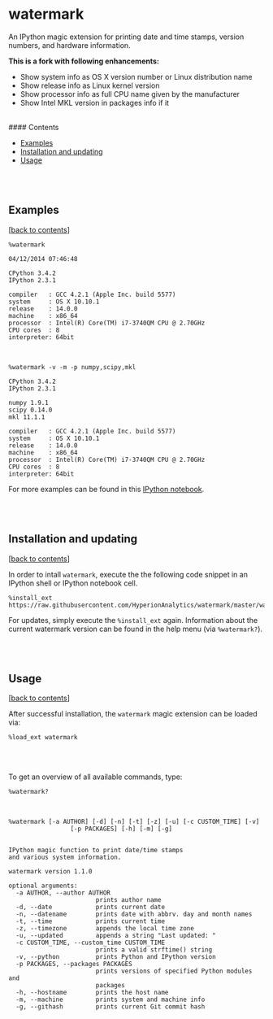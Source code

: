 watermark
=========

An IPython magic extension for printing date and time stamps, version numbers, and hardware information.

**This is a fork with following enhancements:**
* Show system info as OS X version number or Linux distribution name
* Show release info as Linux kernel version
* Show processor info as full CPU name given by the manufacturer
* Show Intel MKL version in packages info if it

<br>
#### Contents

- [Examples](#examples)
- [Installation and updating](#installation-and-updating)
- [Usage](#usage)


<br>
<br>

## Examples
[[back to contents](#contents)]

	%watermark

	04/12/2014 07:46:48

	CPython 3.4.2
	IPython 2.3.1

	compiler   : GCC 4.2.1 (Apple Inc. build 5577)
	system     : OS X 10.10.1
	release    : 14.0.0
	machine    : x86_64
	processor  : Intel(R) Core(TM) i7-3740QM CPU @ 2.70GHz
	CPU cores  : 8
	interpreter: 64bit

<br>

	%watermark -v -m -p numpy,scipy,mkl

	CPython 3.4.2
	IPython 2.3.1

	numpy 1.9.1
	scipy 0.14.0
	mkl 11.1.1

	compiler   : GCC 4.2.1 (Apple Inc. build 5577)
	system     : OS X 10.10.1
	release    : 14.0.0
	machine    : x86_64
	processor  : Intel(R) Core(TM) i7-3740QM CPU @ 2.70GHz
	CPU cores  : 8
	interpreter: 64bit

For more examples can be found in this [IPython notebook](http://nbviewer.ipython.org/github/rasbt/watermark/blob/master/docs/watermark.ipynb).

<br>
<br>

## Installation and updating
[[back to contents](#contents)]

In order to intall `watermark`, execute the the following code snippet in an IPython shell or IPython notebook cell.

	%install_ext https://raw.githubusercontent.com/HyperionAnalytics/watermark/master/watermark.py

For updates, simply execute the `%install_ext` again. Information about the current watermark version can be found in the help menu (via `%watermark?`).

<br>
<br>

## Usage
[[back to contents](#contents)]

After successful installation, the `watermark` magic extension can be loaded via:

	%load_ext watermark

<br>
<br>

To get an overview of all available commands, type:

	%watermark?

<br>



	%watermark [-a AUTHOR] [-d] [-n] [-t] [-z] [-u] [-c CUSTOM_TIME] [-v]
	                 [-p PACKAGES] [-h] [-m] [-g]


	IPython magic function to print date/time stamps
	and various system information.

	watermark version 1.1.0

	optional arguments:
	  -a AUTHOR, --author AUTHOR
	                        prints author name
	  -d, --date            prints current date
	  -n, --datename        prints date with abbrv. day and month names
	  -t, --time            prints current time
	  -z, --timezone        appends the local time zone
	  -u, --updated         appends a string "Last updated: "
	  -c CUSTOM_TIME, --custom_time CUSTOM_TIME
	                        prints a valid strftime() string
	  -v, --python          prints Python and IPython version
	  -p PACKAGES, --packages PACKAGES
	                        prints versions of specified Python modules and
	                        packages
	  -h, --hostname        prints the host name
	  -m, --machine         prints system and machine info
	  -g, --githash         prints current Git commit hash

